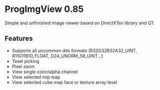 ProgImgView 0.85
=======

Simple and unfinished image viewer based on DirectXTex library and QT.

## Features
* Supports all uncommon dds formats (R32G32B32A32_UINT, R11G11B10_FLOAT, D24_UNORM_S8_UINT...)
* Texel picking
* Pixel zoom
* View single color/alpha channel
* View selected mip map
* View selected cube map face or texture array level
